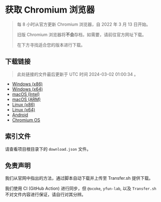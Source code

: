 # 获取 Chromium 浏览器

> 每 8 小时从官方更新 Chromium 浏览器，自 2022 年 3 月 13 日开始。
> 
> 旧版 Chromium 浏览器将**不会**存档，如需要，请前往官方网址下载。
>
> 在下方寻找适合您的版本进行下载。

## 下载链接

> 此处链接的文件最后更新于 UTC 时间 2024-03-02 01:00:34
。

- [Windows (x86)](https://transfer.sh/5ro7dFXqRw/Win.zip)
- [Windows (x64)](https://transfer.sh/tDU7yoKIfs/Win_x64.zip)
- [macOS (Intel)](https://transfer.sh/pwpNEzXvBC/Mac.zip)
- [macOS (ARM)](https://transfer.sh/TjvfR02AjF/Mac_Arm.zip)
- [Linux (x86)](https://transfer.sh/EaFGAiUIQI/Linux.zip)
- [Linux (x64)](https://transfer.sh/tlqLQC6hqy/Linux_x64.zip)
- [Android](https://transfer.sh/kGIjSSXJjs/Android.zip)
- [Chromium OS](https://transfer.sh/KSeiOp3YjS/Linux_ChromiumOS_Full.zip)

## 索引文件

请查看项目根目录下的 `download.json` 文件。

## 免责声明

我们从官网中指出的方法，通过脚本自动下载并上传至 Transfer.sh 提供下载。

我们使用 CI (GitHub Action) 进行同步，但 `@ocoke`, `yfun-lab`, 以及 `Transfer.sh` 不对文件内容进行保证，请自行对其分辨。
